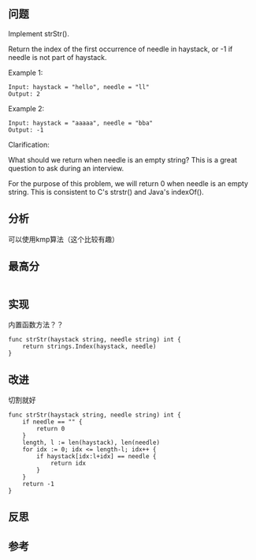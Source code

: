 ## 问题
Implement strStr().

Return the index of the first occurrence of needle in haystack, or -1 if needle is not part of haystack.

Example 1:
```
Input: haystack = "hello", needle = "ll"
Output: 2
```
Example 2:
```
Input: haystack = "aaaaa", needle = "bba"
Output: -1
```

Clarification:

What should we return when needle is an empty string? This is a great question to ask during an interview.

For the purpose of this problem, we will return 0 when needle is an empty string. This is consistent to C's strstr() and Java's indexOf().

## 分析
可以使用kmp算法（这个比较有趣）

## 最高分
```golang

```


## 实现
内置函数方法？？
```golang
func strStr(haystack string, needle string) int {
    return strings.Index(haystack, needle)
}
```

## 改进
切割就好
```golang
func strStr(haystack string, needle string) int {
    if needle == "" {
        return 0
    }
    length, l := len(haystack), len(needle)
    for idx := 0; idx <= length-l; idx++ {
        if haystack[idx:l+idx] == needle {
            return idx
        }
    }
    return -1
}
```

## 反思

## 参考
